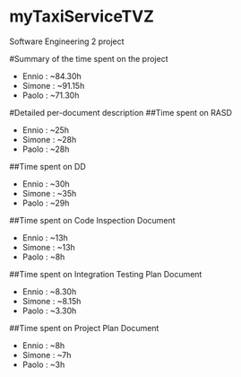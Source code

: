 # myTaxiServiceTVZ
Software Engineering 2 project

#Summary of the time spent on the project
* Ennio : ~84.30h
* Simone : ~91.15h
* Paolo : ~71.30h

#Detailed per-document description
##Time spent on RASD
* Ennio : ~25h
* Simone : ~28h
* Paolo : ~28h

##Time spent on DD
* Ennio : ~30h
* Simone : ~35h
* Paolo : ~29h

##Time spent on Code Inspection Document 
* Ennio : ~13h
* Simone : ~13h
* Paolo : ~8h

##Time spent on Integration Testing Plan Document 
* Ennio : ~8.30h
* Simone : ~8.15h
* Paolo : ~3.30h

##Time spent on Project Plan Document 
* Ennio : ~8h
* Simone : ~7h
* Paolo : ~3h
